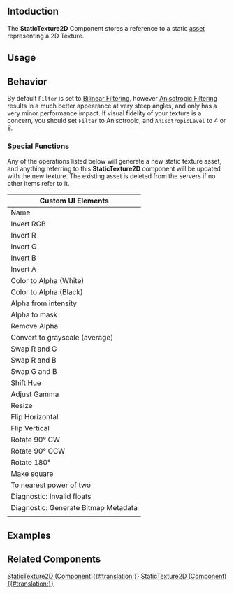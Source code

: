 <languages></languages> <translate>

## Intoduction

The **StaticTexture2D** Component stores a reference to a static
[asset](Asset "wikilink") representing a 2D Texture.

## Usage

## Behavior

By default `Filter` is set to [Bilinear
Filtering](Bilinear_Filtering "wikilink"), however [Anisotropic
Filtering](Anisotropic_Filtering "wikilink") results in a much better
appearance at very steep angles, and only has a very minor performance
impact. If visual fidelity of your texture is a concern, you should set
`Filter` to Anisotropic, and `AnisotropicLevel` to 4 or 8.

### Special Functions

Any of the operations listed below will generate a new static texture
asset, and anything referring to this **StaticTexture2D** component will
be updated with the new texture. The existing asset is deleted from the
servers if no other items refer to it.

| Custom UI Elements                   |
|--------------------------------------|
| Name                                 |
| Invert RGB                           |
| Invert R                             |
| Invert G                             |
| Invert B                             |
| Invert A                             |
| Color to Alpha (White)               |
| Color to Alpha (Black)               |
| Alpha from intensity                 |
| Alpha to mask                        |
| Remove Alpha                         |
| Convert to grayscale (average)       |
| Swap R and G                         |
| Swap R and B                         |
| Swap G and B                         |
| Shift Hue                            |
| Adjust Gamma                         |
| Resize                               |
| Flip Horizontal                      |
| Flip Vertical                        |
| Rotate 90° CW                        |
| Rotate 90° CCW                       |
| Rotate 180°                          |
| Make square                          |
| To nearest power of two              |
| Diagnostic: Invalid floats           |
| Diagnostic: Generate Bitmap Metadata |
|                                      |

## Examples

## Related Components

</translate>

[StaticTexture2D
(Component){{#translation:}}](Category:Components{{#translation:}} "wikilink")
[StaticTexture2D
(Component){{#translation:}}](Category:Components:Assets{{#translation:}} "wikilink")